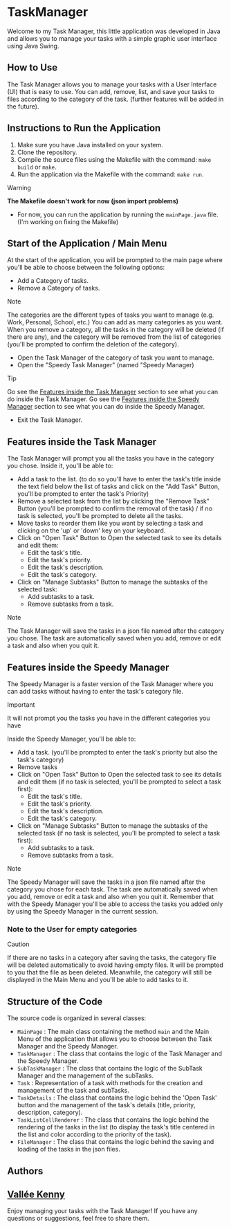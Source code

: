 # TaskManager

Welcome to my Task Manager, this little application was developed in Java and allows you to manage your tasks with a simple graphic user interface using Java Swing.

## How to Use

The Task Manager allows you to manage your tasks with a User Interface (UI) that is easy to use. You can add, remove, list, and save your tasks to files according to the category of the task. (further features will be added in the future).

## Instructions to Run the Application

1. Make sure you have Java installed on your system.
2. Clone the repository.
3. Compile the source files using the Makefile with the command: `make build` or `make`.
4. Run the application via the Makefile with the command: `make run`.

> [!WARNING]
> **The Makefile doesn't work for now (json import problems)**

- For now, you can run the application by running the `mainPage.java` file. (I'm working on fixing the Makefile)

## Start of the Application / Main Menu

At the start of the application, you will be prompted to the main page where you'll be able to choose between the following options:
- Add a Category of tasks.
- Remove a Category of tasks.

> [!NOTE]
> The categories are the different types of tasks you want to manage (e.g. Work, Personal, School, etc.)
> You can add as many categories as you want.
> When you remove a category, all the tasks in the category will be deleted (if there are any), and the category will be removed from the list of categories (you'll be prompted to confirm the deletion of the category).

- Open the Task Manager of the category of task you want to manage.
- Open the "Speedy Task Manager" (named "Speedy Manager)

> [!TIP]
> Go see the [Features inside the Task Manager](#features-inside-the-task-manager) section to see what you can do inside the Task Manager.
> Go see the [Features inside the Speedy Manager](#features-inside-the-speedy-manager) section to see what you can do inside the Speedy Manager.

- Exit the Task Manager.

## Features inside the Task Manager

The Task Manager will prompt you all the tasks you have in the category you chose. Inside it, you'll be able to:
- Add a task to the list. (to do so you'll have to enter the task's title inside the text field below the list of tasks and click on the "Add Task" Button, you'll be prompted to enter the task's Priority)
- Remove a selected task from the list by clicking the "Remove Task" Button (you'll be prompted to confirm the removal of the task) / if no task is selected, you'll be prompted to delete all the tasks.
- Move tasks to reorder them like you want by selecting a task and clicking on the 'up' or 'down' key on your keyboard.
- Click on "Open Task" Button to Open the selected task to see its details and edit them:
    - Edit the task's title.
    - Edit the task's priority.
    - Edit the task's description.
    - Edit the task's category.
- Click on "Manage Subtasks" Button to manage the subtasks of the selected task:
    - Add subtasks to a task.
    - Remove subtasks from a task.

> [!NOTE]
> The Task Manager will save the tasks in a json file named after the category you chose. The task are automatically saved when you add, remove or edit a task and also when you quit it.

## Features inside the Speedy Manager

The Speedy Manager is a faster version of the Task Manager where you can add tasks without having to enter the task's category file.

> [!IMPORTANT]
> It will not prompt you the tasks you have in the different categories you have

Inside the Speedy Manager, you'll be able to:
- Add a task. (you'll be prompted to enter the task's priority but also the task's category)
- Remove tasks
- Click on "Open Task" Button to Open the selected task to see its details and edit them (if no task is selected, you'll be prompted to select a task first):
    - Edit the task's title.
    - Edit the task's priority.
    - Edit the task's description.
    - Edit the task's category.
- Click on "Manage Subtasks" Button to manage the subtasks of the selected task (if no task is selected, you'll be prompted to select a task first):
    - Add subtasks to a task.
    - Remove subtasks from a task.

> [!NOTE]
> The Speedy Manager will save the tasks in a json file named after the category you chose for each task. The task are automatically saved when you add, remove or edit a task and also when you quit it.
> Remember that with the Speedy Manager you'll be able to access the tasks you added only by using the Speedy Manager in the current session.

### Note to the User for empty categories

> [!CAUTION]
> If there are no tasks in a category after saving the tasks, the category file will be deleted automatically to avoid having empty files.
> It will be prompted to you that the file as been deleted.
> Meanwhile, the category will still be displayed in the Main Menu and you'll be able to add tasks to it.

## Structure of the Code

The source code is organized in several classes:
- `MainPage` : The main class containing the method `main` and the Main Menu of the application that allows you to choose between the Task Manager and the Speedy Manager.
- `TaskManager` : The class that contains the logic of the Task Manager and the Speedy Manager.
- `SubTaskManager` : The class that contains the logic of the SubTask Manager and the management of the subTasks.
- `Task` : Representation of a task with methods for the creation and management of the task and subTasks.
- `TaskDetails` : The class that contains the logic behind the 'Open Task' button and the management of the task's details (title, priority, description, category).
- `TaskListCellRenderer` : The class that contains the logic behind the rendering of the tasks in the list (to display the task's title centered in the list and color according to the priority of the task).
- `FileManager` : The class that contains the logic behind the saving and loading of the tasks in the json files.

## Authors
[Vallée Kenny](https://github.com/kenmanga666)
---

Enjoy managing your tasks with the Task Manager! If you have any questions or suggestions, feel free to share them.